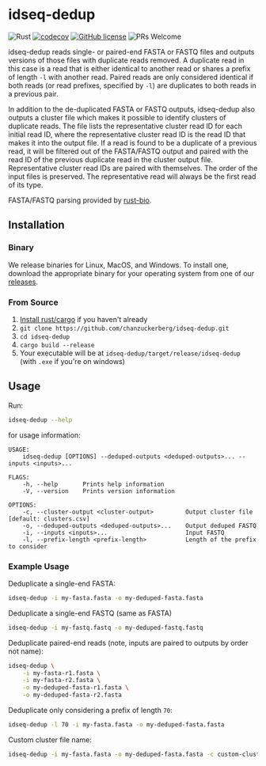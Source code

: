 # idseq-dedup

![Rust](https://github.com/chanzuckerberg/idseq-dedup/workflows/CICD/badge.svg) [![codecov](https://codecov.io/gh/chanzuckerberg/idseq-dedup/branch/main/graph/badge.svg?token=LMcriTjfuH)](coverage) [![GitHub license](https://img.shields.io/badge/license-MIT-brightgreen.svg)](https://github.com/chanzuckerberg/idseq-web/blob/master/LICENSE) ![PRs Welcome](https://img.shields.io/badge/PRs-welcome-brightgreen.svg)

idseq-dedup reads single- or paired-end FASTA or FASTQ files and outputs versions of those files with duplicate reads removed. A duplicate read in this case is a read that is either identical to another read or shares a prefix of length `-l` with another read. Paired reads are only considered identical if both reads (or read prefixes, specified by `-l`) are duplicates to both reads in a previous pair.

In addition to the de-duplicated FASTA or FASTQ outputs, idseq-dedup also outputs a cluster file which makes it possible to identify clusters of duplicate reads. The file lists the representative cluster read ID for each initial read ID, where the representative cluster read ID is the read ID that makes it into the output file. If a read is found to be a duplicate of a previous read, it will be filtered out of the FASTA/FASTQ output and paired with the read ID of the previous duplicate read in the cluster output file. Representative cluster read IDs are paired with themselves. The order of the input files is preserved. The representative read will always be the first read of its type.

FASTA/FASTQ parsing provided by [rust-bio](https://github.com/rust-bio/rust-bio).

## Installation

### Binary

We release binaries for Linux, MacOS, and Windows. To install one, download the appropriate binary for your operating system from one of our [releases](https://github.com/chanzuckerberg/idseq-dedup/releases/).

### From Source

1. [Install rust/cargo](https://www.rust-lang.org/tools/install) if you haven't already
1. `git clone https://github.com/chanzuckerberg/idseq-dedup.git`
1. `cd idseq-dedup`
1. `cargo build --release`
1. Your executable will be at `idseq-dedup/target/release/idseq-dedup` (with `.exe` if you're on windows)

## Usage

Run:

```bash
idseq-dedup --help
```

for usage information:

```
USAGE:
    idseq-dedup [OPTIONS] --deduped-outputs <deduped-outputs>... --inputs <inputs>...

FLAGS:
    -h, --help       Prints help information
    -V, --version    Prints version information

OPTIONS:
    -c, --cluster-output <cluster-output>         Output cluster file [default: clusters.csv]
    -o, --deduped-outputs <deduped-outputs>...    Output deduped FASTQ
    -i, --inputs <inputs>...                      Input FASTQ
    -l, --prefix-length <prefix-length>           Length of the prefix to consider
```

### Example Usage

Deduplicate a single-end FASTA:

```bash
idseq-dedup -i my-fasta.fasta -o my-deduped-fasta.fasta
```

Deduplicate a single-end FASTQ (same as FASTA)

```bash
idseq-dedup -i my-fastq.fastq -o my-deduped-fastq.fastq
```

Deduplicate paired-end reads (note, inputs are paired to outputs by order not name):

```bash
idseq-dedup \
	-i my-fasta-r1.fasta \
	-i my-fasta-r2.fasta \
	-o my-deduped-fasta-r1.fasta \
	-o my-deduped-fasta-r2.fasta
```

Deduplicate only considering a prefix of length `70`:

```bash
idseq-dedup -l 70 -i my-fasta.fasta -o my-deduped-fasta.fasta
```

Custom cluster file name:

```bash
idseq-dedup -i my-fasta.fasta -o my-deduped-fasta.fasta -c custom-cluster.csv
```

